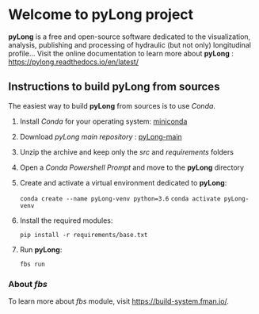 # Welcome to pyLong project

**pyLong** is a free and open-source software dedicated to the visualization, analysis, publishing and processing of hydraulic (but not only) longitudinal profile... Visit the online documentation to learn more about **pyLong** : https://pylong.readthedocs.io/en/latest/

## Instructions to build **pyLong** from sources

The easiest way to build **pyLong** from sources is to use *Conda*.

1. Install *Conda* for your operating system: [miniconda](https://docs.conda.io/en/latest/miniconda.html)
2. Download *pyLong main repository* : [pyLong-main](https://github.com/clementroussel/pyLong/archive/refs/heads/main.zip)
3. Unzip the archive and keep only the *src* and *requirements* folders
4. Open a *Conda Powershell Prompt* and move to the **pyLong** directory
5. Create and activate a virtual environment dedicated to **pyLong**:

    ```conda create --name pyLong-venv python=3.6```
    ```conda activate pyLong-venv```

6. Install the required modules:

    ```pip install -r requirements/base.txt```

7. Run **pyLong**:

    ```fbs run```

### About *fbs*

To learn more about *fbs* module, visit https://build-system.fman.io/.
